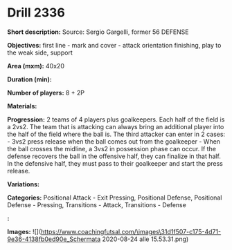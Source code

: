 # Drill 2336

**Short description:**
Source: Sergio Gargelli, former 56 DEFENSE

**Objectives:**
first line - mark and cover - attack orientation
finishing, play to the weak side, support

**Area (mxm):**
40x20

**Duration (min):**


**Number of players:**
8 + 2P

**Materials:**


**Progression:**
2 teams of 4 players plus goalkeepers. Each half of the field is a 2vs2. The team that is attacking can always bring an additional player into the half of the field where the ball is. The third attacker can enter in 2 cases: - 3vs2 press release when the ball comes out from the goalkeeper - When the ball crosses the midline, a 3vs2 in possession phase can occur. If the defense recovers the ball in the offensive half, they can finalize in that half. In the defensive half, they must pass to their goalkeeper and start the press release.

**Variations:**


**Categories:**
Positional Attack - Exit Pressing, Positional Defense, Positional Defense - Pressing, Transitions - Attack, Transitions - Defense

**:**


**Images:**
![](https://www.coachingfutsal.com/\images\31d1f507-c175-4d71-9e36-4138fb0ed90e_Schermata 2020-08-24 alle 15.53.31.png)

